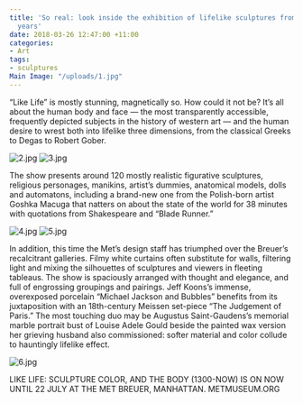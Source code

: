 ```yaml
---
title: 'So real: look inside the exhibition of lifelike sculptures from the past 700
  years'
date: 2018-03-26 12:47:00 +11:00
categories:
- Art
tags:
- sculptures
Main Image: "/uploads/1.jpg"
---
```


“Like Life” is mostly stunning, magnetically so. How could it not be? It’s all about the human body and face — the most transparently accessible, frequently depicted subjects in the history of western art — and the human desire to wrest both into lifelike three dimensions, from the classical Greeks to Degas to Robert Gober.

![2.jpg](/uploads/2.jpg)
![3.jpg](/uploads/3.jpg)

The show presents around 120 mostly realistic figurative sculptures, religious personages, manikins, artist’s dummies, anatomical models, dolls and automatons, including a brand-new one from the Polish-born artist Goshka Macuga that natters on about the state of the world for 38 minutes with quotations from Shakespeare and “Blade Runner.”

![4.jpg](/uploads/4.jpg)
![5.jpg](/uploads/5.jpg)

In addition, this time the Met’s design staff has triumphed over the Breuer’s recalcitrant galleries. Filmy white curtains often substitute for walls, filtering light and mixing the silhouettes of sculptures and viewers in fleeting tableaus. The show is spaciously arranged with thought and elegance, and full of engrossing groupings and pairings. Jeff Koons’s immense, overexposed porcelain “Michael Jackson and Bubbles” benefits from its juxtaposition with an 18th-century Meissen set-piece “The Judgement of Paris.” The most touching duo may be Augustus Saint-Gaudens’s memorial marble portrait bust of Louise Adele Gould beside the painted wax version her grieving husband also commissioned: softer material and color collude to hauntingly lifelike effect.

![6.jpg](/uploads/6.jpg)

LIKE LIFE: SCULPTURE COLOR, AND THE BODY (1300-NOW) IS ON NOW UNTIL 22 JULY AT THE MET BREUER, MANHATTAN. METMUSEUM.ORG
